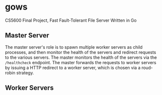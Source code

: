 # gows
CS5600 Final Project, Fast Fault-Tolerant File Server Written in Go

## Master Server
The master server's role is to spawn multiple worker servers as child processes, and then monitor the health of the servers and redirect requests to the various servers. The master monitors the health of the servers via the `/healthcheck` endpoint. The master forwards the requests to worker servers by issuing a HTTP redirect to a worker server, which is chosen via a roud-robin strategy.

## Worker Servers













